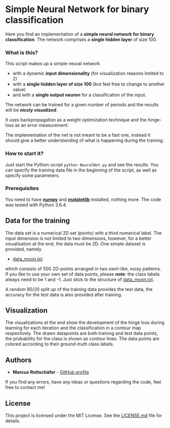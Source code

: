 # Simple Neural Network for binary classification

Here you find an implementation of a **simple neural network for binary classification**. The network comprises a **single hidden layer** of size 100.

### What is this?
This script makes up a simple neural network

-	with a dynamic **input dimensionality** (for visualization reasons limited to 2)
-	with a **single hidden layer of size 100** (but feel free to change to another value)
-	and with a **single output neuron** for a classification of the input.

The network can be trained for a given number of periods and the results will be ***nicely visualized***. 

It uses backpropagation as a weight optimization technique and the hinge-loss as an error measurement.

The implementation of the net is not meant to be a fast one, instead it should give a better understanding of what is happening during the training.

### How to start it?

Just start the Python-script `python NeuralNet.py` and see the results. You can specify the training data file in the beginning of the script, as well as specify some parameters.

### Prerequisites

You need to have **[numpy](http://www.numpy.org/)** and **[matplotlib](https://matplotlib.org/)** installed, nothing more. The code was tested with Python 3.6.4.

## Data for the training
The data set is a numerical 2D set (points) with a third numerical label. The input dimension is not limited to two dimensions, however, for a better visualization at the end, the data must be 2D. One simple dataset is provided, namely

- [data_moon.txt](/data/data_moon.txt)

which consists of 500 2D-points arranged in two swirl-like, noisy patterns. If you like to use your own set of data points, please **note**: the class labels always need to be 1 and -1. Just stick to the structure of [data_moon.txt](/data/data_moon.txt).

A random 80/20 split up of the training data provides the test data, the accuracy for the test data is also provided after training.

## Visualization
The visualizations at the end show the development of the hinge loss during learning for each iteration and the classification in a contour map respectively. The drawn datapoints are both training and test data points, the probability for the class is shown as contour lines. 
The data points are colored according to their *ground-truth* class labels.


## Authors
* **Marcus Rottschäfer** - [GitHub profile](https://github.com/shukali)

If you find any errors, have any ideas or questions regarding the code, feel free to contact me!


## License
This project is licensed under the MIT License. See the [LICENSE.md](LICENSE) file for details.
